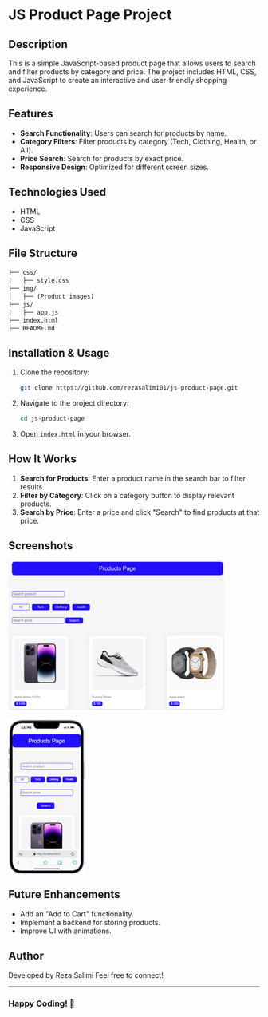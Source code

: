 # JS Product Page Project

## Description
This is a simple JavaScript-based product page that allows users to search and filter products by category and price. The project includes HTML, CSS, and JavaScript to create an interactive and user-friendly shopping experience.

## Features
- **Search Functionality**: Users can search for products by name.
- **Category Filters**: Filter products by category (Tech, Clothing, Health, or All).
- **Price Search**: Search for products by exact price.
- **Responsive Design**: Optimized for different screen sizes.

## Technologies Used
- HTML
- CSS
- JavaScript

## File Structure
```
├── css/
│   ├── style.css
├── img/
│   ├── (Product images)
├── js/
│   ├── app.js
├── index.html
├── README.md
```

## Installation & Usage
1. Clone the repository:
   ```sh
   git clone https://github.com/rezasalimi01/js-product-page.git
   ```
2. Navigate to the project directory:
   ```sh
   cd js-product-page
   ```
3. Open `index.html` in your browser.

## How It Works
1. **Search for Products**: Enter a product name in the search bar to filter results.
2. **Filter by Category**: Click on a category button to display relevant products.
3. **Search by Price**: Enter a price and click "Search" to find products at that price.

## Screenshots
<div style="display: flex; gap: 20px; flex-wrap: wrap">
  <img src="./img/screenshot.png" alt="Product Page Screenshot" width="433px">
  <img src="./img/screenshot-iphone.png" alt="Product Page Screenshot" height="308px">
</div>

## Future Enhancements
- Add an "Add to Cart" functionality.
- Implement a backend for storing products.
- Improve UI with animations.

## Author
Developed by Reza Salimi
Feel free to connect!

---
### Happy Coding! 🚀

